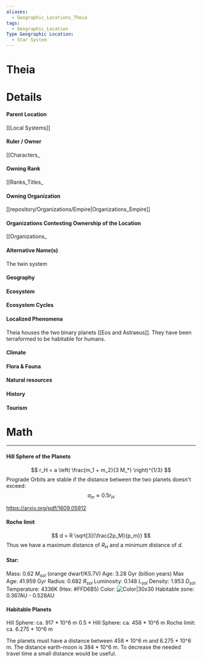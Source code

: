 ```yaml
---
aliases:
  - Geographic_Locations_Theia
tags:
  - Geographic_Location
Type Geographic Location:
  - Star System
---
```

# Theia



# Details
#### Parent Location
[[Local Systems]]
#### Ruler / Owner
[[Characters_
#### Owning Rank
[[Ranks_Titles_
#### Owning Organization
[[repository/Organizations/Empire|Organizations_Empire]]
#### Organizations Contesting Ownership of the Location
[[Organizations_
#### Alternative Name(s)
The twin system
#### Geography
#### Ecosystem
#### Ecosystem Cycles
#### Localized Phenomena
Theia houses the two binary planets [[Eos and Astraeus]]. They have been terraformed to be habitable for humans.
#### Climate
#### Flora & Fauna
#### Natural resources
#### History
#### Tourism

# Math
---

#### Hill Sphere of the Planets
$$
r_H = a \left( \frac{m_1 + m_2}{3 M_*} \right)^{1/3}
$$
Prograde Orbits are stable if the distance between the two planets doesn't exceed:
$$
a_{in} ≈ 0.5r_H
$$

https://arxiv.org/pdf/1609.05912
#### Roche limit

$$
d = R \sqrt[3]{\frac{2p_M}{p_m}}
$$
Thus we have a maximum distance of $R_H$ and a minimum distance of $d$.

#### Star:
Mass: 0.62 $M_{sol}$ (orange dwarf/K5.7V)
Age: 3.28 Gyr (billion years)
Max Age: 41.959 Gyr
Radius: 0.682 $R_{sol}$
Luminosity: 0.148 $L_{sol}$
Density: 1.953 $D_{sol}$
Temperature: 4336K (Hex: \#FFD6B5)
Color: ![Color|30x30](https://convertingcolors.com/plain-FFD6B5.svg)
Habitable zone: 0.367AU - 0.528AU

#### Habitable Planets
Hill Sphere: ca. 917 * 10^6 m
0.5 * Hill Sphere: ca. 458 * 10^6 m
Roche limit: ca. 6.275 * 10^6 m

The planets must have a distance between 458 * 10^6 m and 6.275 * 10^6 m.
The distance earth-moon is 384 * 10^6 m. To decrease the needed travel time a small distance would be useful.

